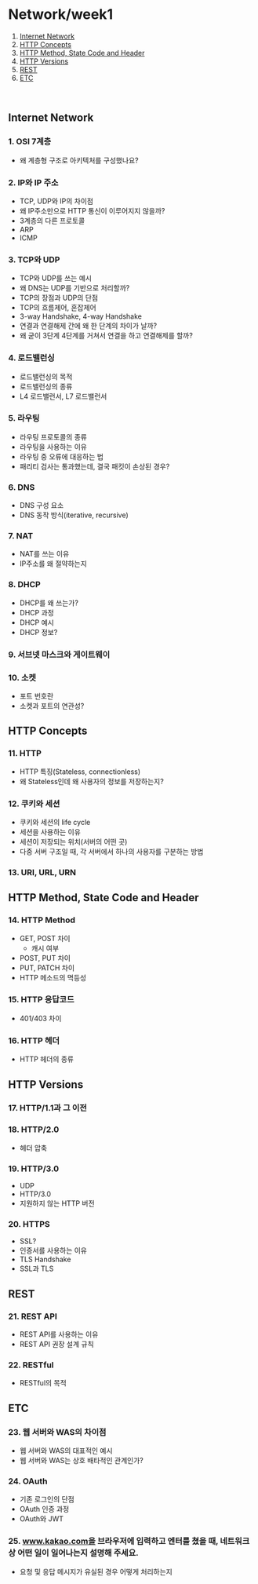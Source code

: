 # Network/week1
1. [Internet Network](#internet-network)
2. [HTTP Concepts](#http-concepts)
3. [HTTP Method, State Code and Header](#http-method-state-code-and-header)
4. [HTTP Versions](#http-versions)
5. [REST](#rest)
6. [ETC](#etc)

&nbsp;
## Internet Network
### 1. OSI 7계층
- 왜 계층형 구조로 아키텍처를 구성했나요?
### 2. IP와 IP 주소
- TCP, UDP와 IP의 차이점
- 왜 IP주소만으로 HTTP 통신이 이루어지지 않을까?
- 3계층의 다른 프로토콜
- ARP
- ICMP
### 3. TCP와 UDP
- TCP와 UDP를 쓰는 예시
- 왜 DNS는 UDP를 기반으로 처리할까?
- TCP의 장점과 UDP의 단점
- TCP의 흐름제어, 혼잡제어
- 3-way Handshake, 4-way Handshake
- 연결과 연결해제 간에 왜 한 단계의 차이가 날까?
- 왜 굳이 3단계 4단계를 거쳐서 연결을 하고 연결해제를 할까?
### 4. 로드밸런싱
- 로드밸런싱의 목적
- 로드밸런싱의 종류
- L4 로드밸런서, L7 로드밸런서
### 5. 라우팅
- 라우팅 프로토콜의 종류
- 라우팅을 사용하는 이유
- 라우팅 중 오류에 대응하는 법
- 패리티 검사는 통과했는데, 결국 패킷이 손상된 경우?
### 6. DNS
- DNS 구성 요소
- DNS 동작 방식(iterative, recursive)
### 7. NAT
- NAT를 쓰는 이유
- IP주소를 왜 절약하는지
### 8. DHCP
- DHCP를 왜 쓰는가?
- DHCP 과정
- DHCP 예시
- DHCP 정보?
### 9. 서브넷 마스크와 게이트웨이
### 10. 소켓
- 포트 번호란
- 소켓과 포트의 연관성?

## HTTP Concepts
### 11. HTTP
- HTTP 특징(Stateless, connectionless)
- 왜 Stateless인데 왜 사용자의 정보를 저장하는지?
### 12. 쿠키와 세션
- 쿠키와 세션의 life cycle
- 세션을 사용하는 이유
- 세션이 저장되는 위치(서버의 어떤 곳)
- 다중 서버 구조일 때, 각 서버에서 하나의 사용자를 구분하는 방법
### 13. URI, URL, URN

## HTTP Method, State Code and Header
### 14. HTTP Method
- GET, POST 차이
    - 캐시 여부
- POST, PUT 차이
- PUT, PATCH 차이
- HTTP 메소드의 멱등성
### 15. HTTP 응답코드
- 401/403 차이
### 16. HTTP 헤더
- HTTP 헤더의 종류

## HTTP Versions
### 17. HTTP/1.1과 그 이전
### 18. HTTP/2.0
- 헤더 압축
### 19. HTTP/3.0
- UDP
- HTTP/3.0
- 지원하지 않는 HTTP 버전
### 20. HTTPS
- SSL?
- 인증서를 사용하는 이유
- TLS Handshake
- SSL과 TLS

## REST
### 21. REST API
- REST API를 사용하는 이유
- REST API 권장 설계 규칙
### 22. RESTful
- RESTful의 목적

## ETC
### 23. 웹 서버와 WAS의 차이점
- 웹 서버와 WAS의 대표적인 예시
- 웹 서버와 WAS는 상호 배타적인 관계인가?
### 24. OAuth
- 기존 로그인의 단점
- OAuth 인증 과정
- OAuth와 JWT
### 25. www.kakao.com을 브라우저에 입력하고 엔터를 쳤을 때, 네트워크상 어떤 일이 일어나는지 설명해 주세요.
- 요청 및 응답 메시지가 유실된 경우 어떻게 처리하는지